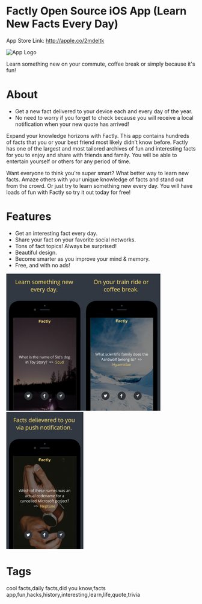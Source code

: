 # Factly Open Source iOS App (Learn New Facts Every Day)

App Store Link: http://apple.co/2mdeltk

<img alt="App Logo" width="200px" src="readme_assets/logo.jpeg">


Learn something new on your commute, coffee break or simply because it's fun!


# About

- Get a new fact delivered to your device each and every day of the year. 
- No need to worry if you forget to check because you will receive a local notification when your new quote has arrived!

Expand your knowledge horizons with Factly. This app contains hundreds of facts that you or your best friend most likely didn’t know before. Factly has one of the largest and most tailored archives of fun and interesting facts for you to enjoy and share with friends and family. You will be able to entertain yourself or others for any period of time. 

Want everyone to think you’re super smart? What better way to learn new facts. Amaze others with your unique knowledge of facts and stand out from the crowd. Or just try to learn something new every day. You will have loads of fun with Factly so try it out today for free!


# Features

- Get an interesting fact every day.
- Share your fact on your favorite social networks.
- Tons of fact topics! Always be surprised!
- Beautiful design.
- Become smarter as you improve your mind & memory.
- Free, and with no ads!


<img alt="Screenshot" width="205px" src="readme_assets/1.png"><img alt="Screenshot2" width="205px" src="readme_assets/2.png"><img alt="Screenshot3" width="205px" src="readme_assets/3.png">


# Tags
cool facts,daily facts,did you know,facts app,fun,hacks,history,interesting,learn,life,quote,trivia